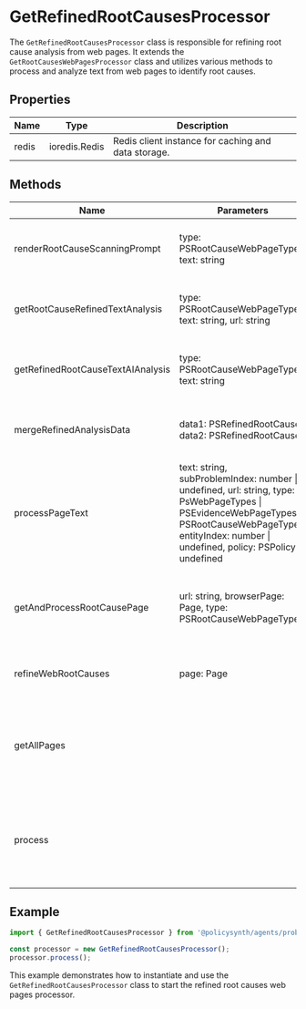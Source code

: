 # GetRefinedRootCausesProcessor

The `GetRefinedRootCausesProcessor` class is responsible for refining root cause analysis from web pages. It extends the `GetRootCausesWebPagesProcessor` class and utilizes various methods to process and analyze text from web pages to identify root causes.

## Properties

| Name   | Type | Description |
|--------|------|-------------|
| redis  | ioredis.Redis | Redis client instance for caching and data storage. |

## Methods

| Name                                | Parameters                                                                 | Return Type            | Description                                                                 |
|-------------------------------------|----------------------------------------------------------------------------|------------------------|-----------------------------------------------------------------------------|
| renderRootCauseScanningPrompt       | type: PSRootCauseWebPageTypes, text: string                                | (SystemMessage \| HumanMessage)[] | Renders the prompt for root cause scanning.                                 |
| getRootCauseRefinedTextAnalysis     | type: PSRootCauseWebPageTypes, text: string, url: string                   | Promise<PSRefinedRootCause[]> | Analyzes the text to identify refined root causes.                          |
| getRefinedRootCauseTextAIAnalysis   | type: PSRootCauseWebPageTypes, text: string                                | Promise<PSRefinedRootCause[]> | Calls the AI model to get refined root cause analysis.                      |
| mergeRefinedAnalysisData            | data1: PSRefinedRootCause, data2: PSRefinedRootCause                       | PSRefinedRootCause     | Merges two refined analysis data objects.                                   |
| processPageText                     | text: string, subProblemIndex: number \| undefined, url: string, type: PsWebPageTypes \| PSEvidenceWebPageTypes \| PSRootCauseWebPageTypes, entityIndex: number \| undefined, policy: PSPolicy \| undefined | Promise<any> | Processes the text of a web page to identify root causes.                  |
| getAndProcessRootCausePage          | url: string, browserPage: Page, type: PSRootCauseWebPageTypes              | Promise<boolean>       | Retrieves and processes a web page to identify root causes.                 |
| refineWebRootCauses                 | page: Page                                                                 | Promise<void>          | Refines root causes from web pages.                                         |
| getAllPages                         |                                                                            | Promise<void>          | Retrieves and processes all relevant web pages for root cause analysis.     |
| process                             |                                                                            | Promise<void>          | Main process method to start the refined root causes web pages processor.   |

## Example

```typescript
import { GetRefinedRootCausesProcessor } from '@policysynth/agents/problems/web/old/getRefinedRootCauses.js';

const processor = new GetRefinedRootCausesProcessor();
processor.process();
```

This example demonstrates how to instantiate and use the `GetRefinedRootCausesProcessor` class to start the refined root causes web pages processor.